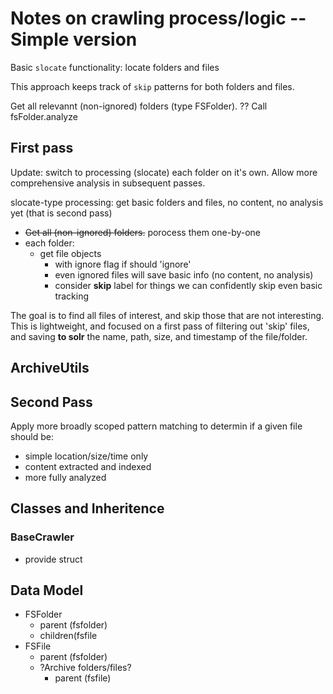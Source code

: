 # Notes on crawling process/logic -- Simple version

Basic `slocate` functionality: locate folders and files

This approach keeps track of `skip` patterns for both folders and files.

Get all relevannt (non-ignored) folders (type FSFolder).
?? Call fsFolder.analyze

## First pass 
Update: switch to processing (slocate) each folder on it's own. Allow more comprehensive analysis in subsequent passes.


slocate-type processing: get basic folders and files, no content, no analysis yet (that is second pass)
- ~~Get all (non-ignored) folders.~~  porocess them one-by-one
- each folder:
  - get file objects 
    - with ignore flag if should 'ignore'
    - even ignored files will save basic info (no content, no analysis)
    - consider **skip** label for things we can confidently skip even basic tracking

The goal is to find all files of interest, and skip those that are not interesting.
This is lightweight, and focused on a first pass of filtering out 'skip' files, and saving **to solr** the name, path, size, and timestamp of the file/folder.


## ArchiveUtils


## Second Pass
Apply more broadly scoped pattern matching to determin if a given file should be:
- simple location/size/time only
- content extracted and indexed
- more fully analyzed



## Classes and Inheritence
### BaseCrawler
* provide struct



## Data Model
- FSFolder
  - parent (fsfolder)
  - children(fsfile
- FSFile
  - parent (fsfolder)
  - ?Archive folders/files?
    - parent (fsfile)
